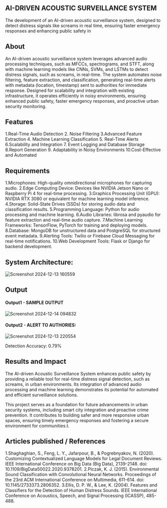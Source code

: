 ## AI-DRIVEN ACOUSTIC SURVEILLANCE SYSTEM 
The development of an AI-driven acoustic surveillance system, designed to detect distress signals like screams in real time, ensuring faster emergency responses and enhancing public safety in

## About
An AI-driven acoustic surveillance system leverages advanced audio processing techniques, such as MFCCs, spectrograms, and STFT, along with machine learning models like CNNs, SVMs, and LSTMs to detect distress signals, such as screams, in real-time. The system automates noise filtering, feature extraction, and classification, generating real-time alerts with metadata (location, timestamp) sent to authorities for immediate response. Designed for scalability and integration with existing infrastructure, it operates efficiently in noisy environments, ensuring enhanced public safety, faster emergency responses, and proactive urban security monitoring.
## Features
 1.Real-Time Audio Detection
 2. Noise Filtering
 3.Advanced Feature Extraction
 4. Machine Learning Classification
 5. Real-Time Alerts
 6.Scalability and Integration
 7. Event Logging and Database Storage
 8.Report Generation
 9. Adaptability in Noisy Environments
 10.Cost-Effective and Automated

## Requirements

1.Microphones: High-quality omnidirectional microphones for capturing audio.
2.Edge Computing Device: Devices like NVIDIA Jetson Nano or Raspberry Pi 4 for real-time processing.
3.Graphics Processing Unit (GPU): NVIDIA RTX 3080 or equivalent for machine learning model inference.
4.Storage: Solid-State Drives (SSDs) for storing audio data and classification results.
5.Programming Language: Python for audio processing and machine learning.
6.Audio Libraries: librosa and pyaudio for feature extraction and real-time audio capture.
7.Machine Learning Frameworks: TensorFlow, PyTorch for training and deploying models.
8.Database: MongoDB for unstructured data and PostgreSQL for structured event metadata.
9.Alerting Tools: Twilio or Firebase Cloud Messaging for real-time notifications.
10.Web Development Tools: Flask or Django for backend development.

## System Architecture:

![Screenshot 2024-12-13 160559](https://github.com/user-attachments/assets/4cce7dd5-06f2-4d90-8a58-16ef04d6990c)

## Output

#### Output1 - SAMPLE OUTPUT
![Screenshot 2024-12-14 094832](https://github.com/user-attachments/assets/03258077-cba9-42c1-b254-c3c22828be9e)


#### Output2 - ALERT TO AUTHORIES:

![Screenshot 2024-12-13 220554](https://github.com/user-attachments/assets/0500f96b-9995-4670-8503-8eb6dedb0091)


Detection Accuracy: 0.79%


## Results and Impact
The AI-driven Acoustic Surveillance System enhances public safety by providing a reliable tool for real-time distress signal detection, such as screams, in urban environments. Its integration of advanced audio processing and machine learning demonstrates its potential for automated and efficient surveillance solutions.

This project serves as a foundation for future advancements in urban security systems, including smart city integration and proactive crime prevention. It contributes to building safer and more responsive urban spaces, ensuring timely emergency responses and fostering a secure environment for communities.t.

## Articles published / References
1.Shaghaghian, S., Feng, L. Y., Jafarpour, B., & Pogrebnyakov, N. (2020). Customizing Contextualized Language Models for Legal Document Reviews. IEEE International Conference on Big Data (Big Data), 2139-2148. doi: 10.1109/BigData50022.2020.9378201.
2.Piczak, K. J. (2015). Environmental Sound Classification with Convolutional Neural Networks. Proceedings of the 23rd ACM International Conference on Multimedia, 611-614. doi: 10.1145/2733373.2806352.
3.Ellis, D. P. W., & Lee, K. (2004). Features and Classifiers for the Detection of Human Distress Sounds. IEEE International Conference on Acoustics, Speech, and Signal Processing (ICASSP), 485-488.




